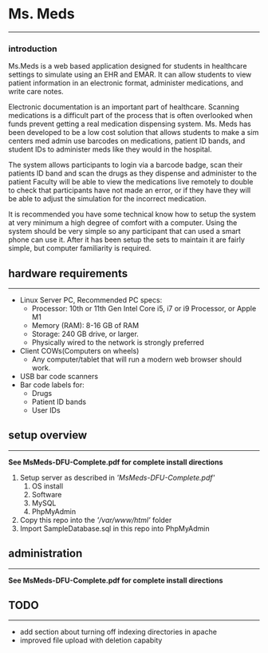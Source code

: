 # Ms. Meds
---
### introduction
Ms.Meds is a web based application designed for students in healthcare 
settings to simulate using an EHR and EMAR. It can allow students to 
view patient information in an electronic format, administer 
medications, and write care notes.

Electronic documentation is an important part of healthcare.  Scanning 
medications is a difficult part of the process that is often overlooked 
when funds prevent getting a real medication dispensing system.  Ms. 
Meds has been developed to be a low cost solution that allows students 
to make a sim centers med admin use barcodes on medications, patient ID 
bands, and student IDs to administer meds like they would in the 
hospital.

The system allows participants to login via a barcode badge, scan their 
patients ID band and scan the drugs as they dispense and administer to 
the patient  Faculty will be able to view the medications live remotely 
to double to check that participants have not made an error, or if they 
have they will be able to adjust the simulation for the incorrect 
medication.

It is recommended you have some technical know how to setup the system 
at very minimum a high degree of comfort with a computer.  Using the 
system should be very simple so any participant that can used a smart 
phone can use it.  After it has been setup the sets to maintain it are 
fairly simple, but computer familiarity is required.

## hardware requirements
---
* Linux Server PC, Recommended PC specs:
    * Processor: 10th or 11th Gen Intel Core i5, i7 or i9 Processor, or Apple M1
    * Memory (RAM): 8-16 GB of RAM
    * Storage: 240 GB drive, or larger.
    * Physically wired to the network is strongly preferred
* Client COWs(Computers on wheels)
	* Any computer/tablet that will run a modern web browser should work.
* USB bar code scanners
* Bar code labels for:
	* Drugs
	* Patient ID bands
	* User IDs

## setup overview
---
**See MsMeds-DFU-Complete.pdf for complete install directions**

1. Setup server as described in *'MsMeds-DFU-Complete.pdf'*
    1. OS install
    2. Software
    3. MySQL
    4. PhpMyAdmin
2. Copy this repo into the *'/var/www/html'* folder
3. Import SampleDatabase.sql in this repo into PhpMyAdmin


## administration
---
**See MsMeds-DFU-Complete.pdf for complete install directions**


## TODO
---
* add section about turning off indexing directories in apache
* improved file upload with deletion capabity
